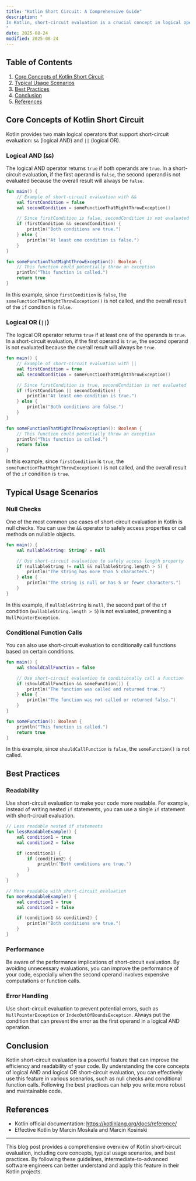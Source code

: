 ```yaml
---
title: "Kotlin Short Circuit: A Comprehensive Guide"
description: "
In Kotlin, short-circuit evaluation is a crucial concept in logical operations that can significantly impact the efficiency and readability of your code. Short-circuit evaluation means that in a logical AND (`&&`) or logical OR (`||`) operation, the second operand is not evaluated if the result can be determined from the first operand alone. This feature can prevent unnecessary computations, avoid potential errors, and make your code more concise. In this blog post, we will explore the core concepts, typical usage scenarios, and best practices related to Kotlin short circuit evaluation.
"
date: 2025-08-24
modified: 2025-08-24
---
```


## Table of Contents
1. [Core Concepts of Kotlin Short Circuit](#core-concepts-of-kotlin-short-circuit)
2. [Typical Usage Scenarios](#typical-usage-scenarios)
3. [Best Practices](#best-practices)
4. [Conclusion](#conclusion)
5. [References](#references)

## Core Concepts of Kotlin Short Circuit
Kotlin provides two main logical operators that support short-circuit evaluation: `&&` (logical AND) and `||` (logical OR).

### Logical AND (`&&`)
The logical AND operator returns `true` if both operands are `true`. In a short-circuit evaluation, if the first operand is `false`, the second operand is not evaluated because the overall result will always be `false`.

```kotlin
fun main() {
    // Example of short-circuit evaluation with &&
    val firstCondition = false
    val secondCondition = someFunctionThatMightThrowException()

    // Since firstCondition is false, secondCondition is not evaluated
    if (firstCondition && secondCondition) {
        println("Both conditions are true.")
    } else {
        println("At least one condition is false.")
    }
}

fun someFunctionThatMightThrowException(): Boolean {
    // This function could potentially throw an exception
    println("This function is called.")
    return true
}
```

In this example, since `firstCondition` is `false`, the `someFunctionThatMightThrowException()` is not called, and the overall result of the `if` condition is `false`.

### Logical OR (`||`)
The logical OR operator returns `true` if at least one of the operands is `true`. In a short-circuit evaluation, if the first operand is `true`, the second operand is not evaluated because the overall result will always be `true`.

```kotlin
fun main() {
    // Example of short-circuit evaluation with ||
    val firstCondition = true
    val secondCondition = someFunctionThatMightThrowException()

    // Since firstCondition is true, secondCondition is not evaluated
    if (firstCondition || secondCondition) {
        println("At least one condition is true.")
    } else {
        println("Both conditions are false.")
    }
}

fun someFunctionThatMightThrowException(): Boolean {
    // This function could potentially throw an exception
    println("This function is called.")
    return false
}
```

In this example, since `firstCondition` is `true`, the `someFunctionThatMightThrowException()` is not called, and the overall result of the `if` condition is `true`.

## Typical Usage Scenarios
### Null Checks
One of the most common use cases of short-circuit evaluation in Kotlin is null checks. You can use the `&&` operator to safely access properties or call methods on nullable objects.

```kotlin
fun main() {
    val nullableString: String? = null

    // Use short-circuit evaluation to safely access length property
    if (nullableString != null && nullableString.length > 5) {
        println("The string has more than 5 characters.")
    } else {
        println("The string is null or has 5 or fewer characters.")
    }
}
```

In this example, if `nullableString` is `null`, the second part of the `if` condition (`nullableString.length > 5`) is not evaluated, preventing a `NullPointerException`.

### Conditional Function Calls
You can also use short-circuit evaluation to conditionally call functions based on certain conditions.

```kotlin
fun main() {
    val shouldCallFunction = false

    // Use short-circuit evaluation to conditionally call a function
    if (shouldCallFunction && someFunction()) {
        println("The function was called and returned true.")
    } else {
        println("The function was not called or returned false.")
    }
}

fun someFunction(): Boolean {
    println("This function is called.")
    return true
}
```

In this example, since `shouldCallFunction` is `false`, the `someFunction()` is not called.

## Best Practices
### Readability
Use short-circuit evaluation to make your code more readable. For example, instead of writing nested `if` statements, you can use a single `if` statement with short-circuit evaluation.

```kotlin
// Less readable nested if statements
fun lessReadableExample() {
    val condition1 = true
    val condition2 = false

    if (condition1) {
        if (condition2) {
            println("Both conditions are true.")
        }
    }
}

// More readable with short-circuit evaluation
fun moreReadableExample() {
    val condition1 = true
    val condition2 = false

    if (condition1 && condition2) {
        println("Both conditions are true.")
    }
}
```

### Performance
Be aware of the performance implications of short-circuit evaluation. By avoiding unnecessary evaluations, you can improve the performance of your code, especially when the second operand involves expensive computations or function calls.

### Error Handling
Use short-circuit evaluation to prevent potential errors, such as `NullPointerException` or `IndexOutOfBoundsException`. Always put the condition that can prevent the error as the first operand in a logical AND operation.

## Conclusion
Kotlin short-circuit evaluation is a powerful feature that can improve the efficiency and readability of your code. By understanding the core concepts of logical AND and logical OR short-circuit evaluation, you can effectively use this feature in various scenarios, such as null checks and conditional function calls. Following the best practices can help you write more robust and maintainable code.

## References
- Kotlin official documentation: https://kotlinlang.org/docs/reference/
- Effective Kotlin by Marcin Moskala and Marcin Kosiński

---

This blog post provides a comprehensive overview of Kotlin short-circuit evaluation, including core concepts, typical usage scenarios, and best practices. By following these guidelines, intermediate-to-advanced software engineers can better understand and apply this feature in their Kotlin projects.